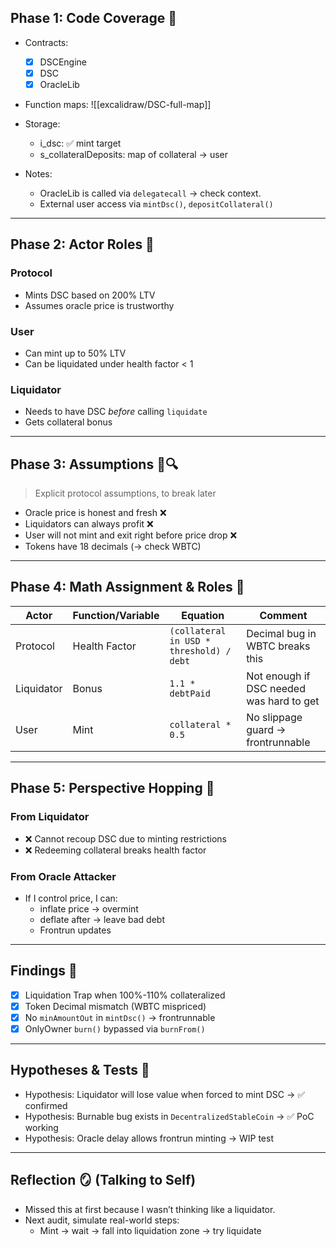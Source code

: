 ## Phase 1: Code Coverage 🧠

- Contracts:
  - [x] DSCEngine
  - [x] DSC
  - [x] OracleLib
- Function maps: ![[excalidraw/DSC-full-map]]


- Storage:
  - i_dsc: ✅ mint target
  - s_collateralDeposits: map of collateral → user
- Notes:
  - OracleLib is called via `delegatecall` → check context.
  - External user access via `mintDsc()`, `depositCollateral()`

---

## Phase 2: Actor Roles 👤

### Protocol
- Mints DSC based on 200% LTV
- Assumes oracle price is trustworthy

### User
- Can mint up to 50% LTV
- Can be liquidated under health factor < 1

### Liquidator
- Needs to have DSC *before* calling `liquidate`
- Gets collateral bonus

---

## Phase 3: Assumptions 🧠🔍

> Explicit protocol assumptions, to break later

- Oracle price is honest and fresh ❌
- Liquidators can always profit ❌
- User will not mint and exit right before price drop ❌
- Tokens have 18 decimals (→ check WBTC)

---

## Phase 4: Math Assignment & Roles 📐

| Actor | Function/Variable | Equation | Comment |
|-------|-------------------|----------|---------|
| Protocol | Health Factor | `(collateral in USD * threshold) / debt` | Decimal bug in WBTC breaks this |
| Liquidator | Bonus | `1.1 * debtPaid` | Not enough if DSC needed was hard to get |
| User | Mint | `collateral * 0.5` | No slippage guard → frontrunnable |

---

## Phase 5: Perspective Hopping 🔁

### From Liquidator
- ❌ Cannot recoup DSC due to minting restrictions
- ❌ Redeeming collateral breaks health factor

### From Oracle Attacker
- If I control price, I can:
  - inflate price → overmint
  - deflate after → leave bad debt
  - Frontrun updates

---

## Findings 📓

- [x] Liquidation Trap when 100%-110% collateralized
- [x] Token Decimal mismatch (WBTC mispriced)
- [x] No `minAmountOut` in `mintDsc()` → frontrunnable
- [x] OnlyOwner `burn()` bypassed via `burnFrom()`

---

## Hypotheses & Tests 🧪

- Hypothesis: Liquidator will lose value when forced to mint DSC → ✅ confirmed
- Hypothesis: Burnable bug exists in `DecentralizedStableCoin` → ✅ PoC working
- Hypothesis: Oracle delay allows frontrun minting → WIP test

---

## Reflection 🪞 (Talking to Self)

- Missed this at first because I wasn’t thinking like a liquidator.
- Next audit, simulate real-world steps:
  - Mint → wait → fall into liquidation zone → try liquidate
